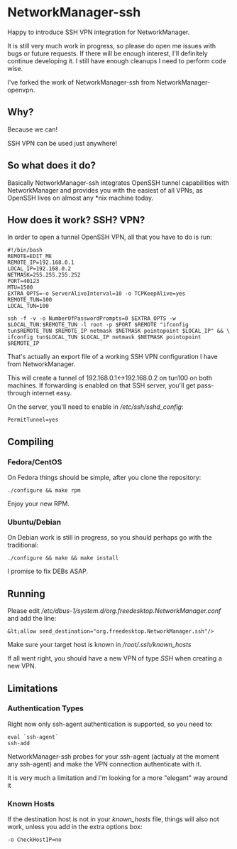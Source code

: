 # NetworkManager-ssh
Happy to introduce SSH VPN integration for NetworkManager.

It is still very much work in progress, so please do open me issues with bugs or future requests.
If there will be enough interest, I'll definitely continue developing it.
I still have enough cleanups I need to perform code wise.

I've forked the work of NetworkManager-ssh from NetworkManager-openvpn.

## Why?
Because we can!

SSH VPN can be used just anywhere!

## So what does it do?
Basically NetworkManager-ssh integrates OpenSSH tunnel capabilities with NetworkManager and provides you with the easiest of all VPNs, as OpenSSH lives on almost any *nix machine today.

## How does it work? SSH? VPN?
In order to open a tunnel OpenSSH VPN, all that you have to do is run:

	#!/bin/bash
	REMOTE=EDIT_ME
	REMOTE_IP=192.168.0.1
	LOCAL_IP=192.168.0.2
	NETMASK=255.255.255.252
	PORT=40123
	MTU=1500
	EXTRA_OPTS=-o ServerAliveInterval=10 -o TCPKeepAlive=yes
	REMOTE_TUN=100
	LOCAL_TUN=100

	ssh -f -v -o NumberOfPasswordPrompts=0 $EXTRA_OPTS -w $LOCAL_TUN:$REMOTE_TUN -l root -p $PORT $REMOTE "ifconfig tun$REMOTE_TUN $REMOTE_IP netmask $NETMASK pointopoint $LOCAL_IP" && \
	ifconfig tun$LOCAL_TUN $LOCAL_IP netmask $NETMASK pointopoint $REMOTE_IP

That's actually an export file of a working SSH VPN configuration I have from NetworkManager.

This will create a tunnel of 192.168.0.1<->192.168.0.2 on tun100 on both machines. If forwarding is enabled on that SSH server, you'll get pass-through internet easy.

On the server, you'll need to enable in <i>/etc/ssh/sshd_config</i>:

	PermitTunnel=yes

## Compiling
### Fedora/CentOS
On Fedora things should be simple, after you clone the repository:

	./configure && make rpm

Enjoy your new RPM.

### Ubuntu/Debian
On Debian work is still in progress, so you should perhaps go with the traditional:

	./configure && make && make install

I promise to fix DEBs ASAP.

## Running
Please edit <i>/etc/dbus-1/system.d/org.freedesktop.NetworkManager.conf</i> and add the line:

	&lt;allow send_destination="org.freedesktop.NetworkManager.ssh"/>

Make sure your target host is known in <i>/root/.ssh/known_hosts</i>

If all went right, you should have a new VPN of type <i>SSH</i> when creating a new VPN.

## Limitations

### Authentication Types
Right now only ssh-agent authentication is supported, so you need to:

	eval `ssh-agent`
	ssh-add

NetworkManager-ssh probes for your ssh-agent (actualy at the moment any ssh-agent) and make the VPN connection authenticate with it.

It is very much a limitation and I'm looking for a more "elegant" way around it

### Known Hosts
If the destination host is not in your <i>known_hosts</i> file, things will also not work, unless you add in the extra options box:

	-o CheckHostIP=no

